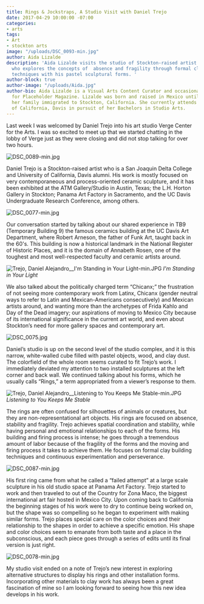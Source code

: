 ```yaml
---
title: Rings & Jockstraps, A Studio Visit with Daniel Trejo
date: 2017-04-29 10:00:00 -07:00
categories:
- arts
tags:
- Art
- stockton arts
image: "/uploads/DSC_0093-min.jpg"
author: Aida Lizalde
description: 'Aida Lizalde visits the studio of Stockton-raised artist Daniel Trejo,
  who explores the concepts of  absence and fragility through formal clay building
  techniques with his pastel sculptural forms. '
author-block: true
author-image: "/uploads/Aida.jpg"
author-bio: Aida Lizalde is a Visual Arts Content Curator and occasional contributor
  for Placeholder Magazine. Lizalde was born and raised in Mexico until age 15, when
  her family immigrated to Stockton, California. She currently attends the University
  of California, Davis in pursuit of her Bachelors in Studio Arts.
---
```


Last week I was welcomed by Daniel Trejo into his art studio  Verge Center for the Arts. I was so excited to meet up that we started chatting  in the lobby of Verge just as they were closing and did not stop talking for over two hours. 

![DSC_0089-min.jpg](/uploads/DSC_0089-min.jpg)

Daniel Trejo is a Stockton-raised artist who is a San Joaquin Delta College and University of California, Davis alumni. His work is mostly focused on very contemporaneous and process-oriented ceramic sculpture, and it has been exhibited at the ATM Gallery/Studio in Austin, Texas;  the L.H. Horton Gallery in Stockton; Panama Art Factory in Sacramento, and the UC Davis Undergraduate Research Conference, among others.

![DSC_0077-min.jpg](/uploads/DSC_0077-min.jpg)

Our conversation started by talking about our shared experience in TB9 (Temporary Building 9) the famous ceramics building at the UC Davis Art Department, where Robert Arneson, the father of Funk Art, taught back in the 60's. This building is now a historical landmark in the National Register of Historic Places, and it is the domain of Annabeth Rosen, one of the toughest and most well-respected faculty and ceramic artists around.

![Trejo, Daniel Alejandro__I'm Standing in Your Light-min.JPG](/uploads/Trejo,%20Daniel%20Alejandro__I'm%20Standing%20in%20Your%20Light-min.JPG)
*I'm Standing in Your Light*

We also talked about the politically charged term “Chicanx;” the frustration of not seeing more contemporary work from Latinx, Chicanx (gender neutral ways to refer to Latin and Mexican-Americans consecutively) and Mexican artists around, and wanting more than the archetypes of Frida Kahlo and Day of the Dead imagery; our aspirations of moving to Mexico City because of its international significance in the current art world, and even about Stockton’s need for more gallery spaces and contemporary art. 

![DSC_0075.jpg](/uploads/DSC_0075.jpg)

Daniel’s studio is up on the second level of the studio complex, and it is this narrow, white-walled cube filled with pastel objects, wood, and clay dust. The colorfield of the whole room seems curated to fit Trejo’s work. I immediately deviated my attention to two installed sculptures at the left corner and back wall. We continued talking about his forms, which he usually calls “Rings,” a term appropriated from a viewer’s response to them. 

![Trejo, Daniel Alejandro__Listening to You Keeps Me Stable-min.JPG](/uploads/Trejo,%20Daniel%20Alejandro__Listening%20to%20You%20Keeps%20Me%20Stable-min.JPG)
*Listening to You Keeps Me Stable*

The rings are often confused for silhouettes of animals or creatures, but they are non-representational art objects. His rings are focused on absence, stability and fragility. Trejo achieves spatial coordination and stability, while having personal and emotional relationships to each of the forms. His building and firing process is intense; he goes through a tremendous amount of labor because of the fragility of the forms and the moving and firing process it takes to achieve them. He focuses on formal clay building techniques and continuous experimentation and perseverance. 

![DSC_0087-min.jpg](/uploads/DSC_0087-min.jpg)

His first ring came from what he called a “failed attempt” at a large scale sculpture in his old studio space at Panama Art Factory. Trejo started to work and then traveled to out of the Country for Zona Maco, the biggest international art fair hosted in Mexico City. Upon coming back to California the beginning stages of his work were to dry to continue being worked on, but the shape was so compelling so he began to experiment with making similar forms. Trejo places special care on the color choices and their relationship to the shapes in order to achieve a specific emotion. His shape and color choices seem to emanate from both taste and a place in the subconscious, and each piece goes through a series of edits until its final version is just right. 

![DSC_0078-min.jpg](/uploads/DSC_0078-min.jpg)

My studio visit ended on a note of Trejo’s new interest in exploring alternative structures to display his rings and other installation forms. Incorporating other materials to clay work has always been a great fascination of mine so I am looking forward to seeing how this new idea develops in his work.

